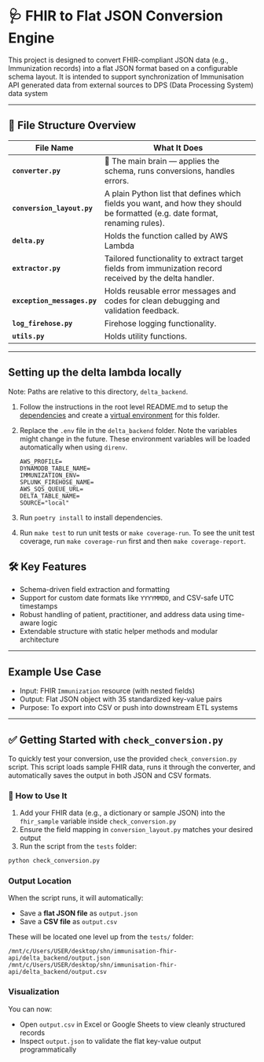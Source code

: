 # 🩺 FHIR to Flat JSON Conversion Engine

This project is designed to convert FHIR-compliant JSON data (e.g., Immunization records) into a flat JSON format based on a configurable schema layout. It is intended to support synchronization of Immunisation API generated data from external sources to DPS (Data Processing System) data system

---

## 📁 File Structure Overview

| File Name              | What It Does |
|------------------------|---------------|
| **`converter.py`**     | 🧠 The main brain — applies the schema, runs conversions, handles errors. |
| **`conversion_layout.py`** | A plain Python list that defines which fields you want, and how they should be formatted (e.g. date format, renaming rules). |
| **`delta.py`** | Holds the function called by AWS Lambda |
| **`extractor.py`**     | Tailored functionality to extract target fields from immunization record received by the delta handler. |
| **`exception_messages.py`** | Holds reusable error messages and codes for clean debugging and validation feedback. |
| **`log_firehose.py`** | Firehose logging functionality. |
| **`utils.py`** | Holds utility functions. |
---


## Setting up the delta lambda locally
Note: Paths are relative to this directory, `delta_backend`.

1. Follow the instructions in the root level README.md to setup the [dependencies](../README.md#environment-setup) and create a [virtual environment](../README.md#) for this folder.

2. Replace the `.env` file in the `delta_backend` folder. Note the variables might change in the future. These environment variables will be loaded automatically when using `direnv`.
    ```
    AWS_PROFILE=
    DYNAMODB_TABLE_NAME=
    IMMUNIZATION_ENV=
    SPLUNK_FIREHOSE_NAME=
    AWS_SQS_QUEUE_URL=
    DELTA_TABLE_NAME=
    SOURCE="local"
    ```

3. Run `poetry install` to install dependencies.

4. Run `make test` to run unit tests or `make coverage-run`. To see the unit test coverage, run `make coverage-run` first and then `make coverage-report`.

## 🛠️ Key Features

- Schema-driven field extraction and formatting
- Support for custom date formats like `YYYYMMDD`, and CSV-safe UTC timestamps
- Robust handling of patient, practitioner, and address data using time-aware logic
- Extendable structure with static helper methods and modular architecture

---

## Example Use Case

- Input: FHIR `Immunization` resource (with nested fields)
- Output: Flat JSON object with 35 standardized key-value pairs
- Purpose: To export into CSV or push into downstream ETL systems

---

## ✅ Getting Started with `check_conversion.py`

To quickly test your conversion, use the provided `check_conversion.py` script.
This script loads sample FHIR data, runs it through the converter, and automatically saves the output in both JSON and CSV formats.

### 🔄 How to Use It

1. Add your FHIR data (e.g., a dictionary or sample JSON) into the `fhir_sample` variable inside `check_conversion.py`
2. Ensure the field mapping in `conversion_layout.py` matches your desired output
3. Run the script from the `tests` folder:

```bash
python check_conversion.py
```

### Output Location
When the script runs, it will automatically:
- Save a **flat JSON file** as `output.json`
- Save a **CSV file** as `output.csv`

These will be located one level up from the `tests/` folder:

```
/mnt/c/Users/USER/desktop/shn/immunisation-fhir-api/delta_backend/output.json
/mnt/c/Users/USER/desktop/shn/immunisation-fhir-api/delta_backend/output.csv
```

### Visualization
You can now:
- Open `output.csv` in Excel or Google Sheets to view cleanly structured records
- Inspect `output.json` to validate the flat key-value output programmatically

